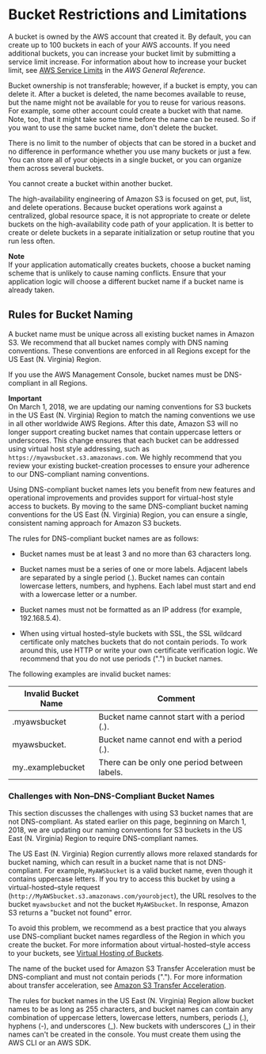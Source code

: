 # Bucket Restrictions and Limitations<a name="BucketRestrictions"></a>

 A bucket is owned by the AWS account that created it\. By default, you can create up to 100 buckets in each of your AWS accounts\. If you need additional buckets, you can increase your bucket limit by submitting a service limit increase\. For information about how to increase your bucket limit, see [AWS Service Limits](http://docs.aws.amazon.com/general/latest/gr/aws_service_limits.html) in the *AWS General Reference*\. 

 Bucket ownership is not transferable; however, if a bucket is empty, you can delete it\. After a bucket is deleted, the name becomes available to reuse, but the name might not be available for you to reuse for various reasons\. For example, some other account could create a bucket with that name\. Note, too, that it might take some time before the name can be reused\. So if you want to use the same bucket name, don't delete the bucket\. 

 There is no limit to the number of objects that can be stored in a bucket and no difference in performance whether you use many buckets or just a few\. You can store all of your objects in a single bucket, or you can organize them across several buckets\.

You cannot create a bucket within another bucket\.

The high\-availability engineering of Amazon S3 is focused on get, put, list, and delete operations\. Because bucket operations work against a centralized, global resource space, it is not appropriate to create or delete buckets on the high\-availability code path of your application\. It is better to create or delete buckets in a separate initialization or setup routine that you run less often\. 

**Note**  
 If your application automatically creates buckets, choose a bucket naming scheme that is unlikely to cause naming conflicts\. Ensure that your application logic will choose a different bucket name if a bucket name is already taken\.

## Rules for Bucket Naming<a name="bucketnamingrules"></a>

A bucket name must be unique across all existing bucket names in Amazon S3\. We recommend that all bucket names comply with DNS naming conventions\. These conventions are enforced in all Regions except for the US East \(N\. Virginia\) Region\. 

If you use the AWS Management Console, bucket names must be DNS\-compliant in all Regions\.

**Important**  
On March 1, 2018, we are updating our naming conventions for S3 buckets in the US East \(N\. Virginia\) Region to match the naming conventions we use in all other worldwide AWS Regions\. After this date, Amazon S3 will no longer support creating bucket names that contain uppercase letters or underscores\. This change ensures that each bucket can be addressed using virtual host style addressing, such as `https://myawsbucket.s3.amazonaws.com`\. We highly recommend that you review your existing bucket\-creation processes to ensure your adherence to our DNS\-compliant naming conventions\.

Using DNS\-compliant bucket names lets you benefit from new features and operational improvements and provides support for virtual\-host style access to buckets\. By moving to the same DNS\-compliant bucket naming conventions for the US East \(N\. Virginia\) Region, you can ensure a single, consistent naming approach for Amazon S3 buckets\. 

The rules for DNS\-compliant bucket names are as follows:

+ Bucket names must be at least 3 and no more than 63 characters long\.

+ Bucket names must be a series of one or more labels\. Adjacent labels are separated by a single period \(\.\)\. Bucket names can contain lowercase letters, numbers, and hyphens\. Each label must start and end with a lowercase letter or a number\.

+ Bucket names must not be formatted as an IP address \(for example, 192\.168\.5\.4\)\.

+ When using virtual hosted–style buckets with SSL, the SSL wildcard certificate only matches buckets that do not contain periods\. To work around this, use HTTP or write your own certificate verification logic\. We recommend that you do not use periods \("\."\) in bucket names\. 

The following examples are invalid bucket names:


| Invalid Bucket Name | Comment | 
| --- | --- | 
| \.myawsbucket | Bucket name cannot start with a period \(\.\)\. | 
| myawsbucket\. | Bucket name cannot end with a period \(\.\)\. | 
| my\.\.examplebucket | There can be only one period between labels\.  | 

### Challenges with Non–DNS\-Compliant Bucket Names<a name="non-dns-compliant-bucketname-challenges"></a>

This section discusses the challenges with using S3 bucket names that are not DNS\-compliant\. As stated earlier on this page, beginning on March 1, 2018, we are updating our naming conventions for S3 buckets in the US East \(N\. Virginia\) Region to require DNS\-compliant names\.

The US East \(N\. Virginia\) Region currently allows more relaxed standards for bucket naming, which can result in a bucket name that is not DNS\-compliant\. For example, `MyAWSbucket` is a valid bucket name, even though it contains uppercase letters\. If you try to access this bucket by using a virtual\-hosted–style request \(`http://MyAWSbucket.s3.amazonaws.com/yourobject`\), the URL resolves to the bucket `myawsbucket` and not the bucket `MyAWSbucket`\. In response, Amazon S3 returns a "bucket not found" error\.

To avoid this problem, we recommend as a best practice that you always use DNS\-compliant bucket names regardless of the Region in which you create the bucket\. For more information about virtual\-hosted–style access to your buckets, see [Virtual Hosting of Buckets](VirtualHosting.md)\.

The name of the bucket used for Amazon S3 Transfer Acceleration must be DNS\-compliant and must not contain periods \("\."\)\. For more information about transfer acceleration, see [Amazon S3 Transfer Acceleration](transfer-acceleration.md)\.

 The rules for bucket names in the US East \(N\. Virginia\) Region allow bucket names to be as long as 255 characters, and bucket names can contain any combination of uppercase letters, lowercase letters, numbers, periods \(\.\), hyphens \(\-\), and underscores \(\_\)\. New buckets with underscores \(\_\) in their names can't be created in the console\. You must create them using the AWS CLI or an AWS SDK\.